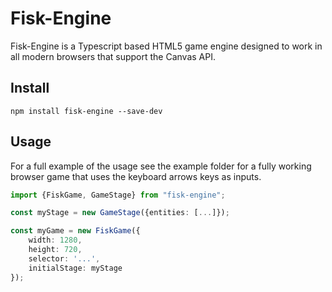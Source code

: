 # Fisk-Engine

Fisk-Engine is a Typescript based HTML5 game engine designed to work in all modern browsers that support the Canvas API.

## Install

`npm install fisk-engine --save-dev`

## Usage

For a full example of the usage see the example folder for a fully working browser game that uses the keyboard arrows keys as inputs.

```Typescript
import {FiskGame, GameStage} from "fisk-engine";

const myStage = new GameStage({entities: [...]});

const myGame = new FiskGame({
    width: 1280,
    height: 720,
    selector: '...',
    initialStage: myStage
});

```